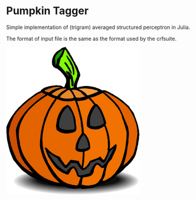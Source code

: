 Pumpkin Tagger
========================

Simple implementation of (trigram) averaged structured perceptron in Julia.

The format of input file is the same as the format used by the crfsuite.

![pumpkin](pumpkin.jpg)
